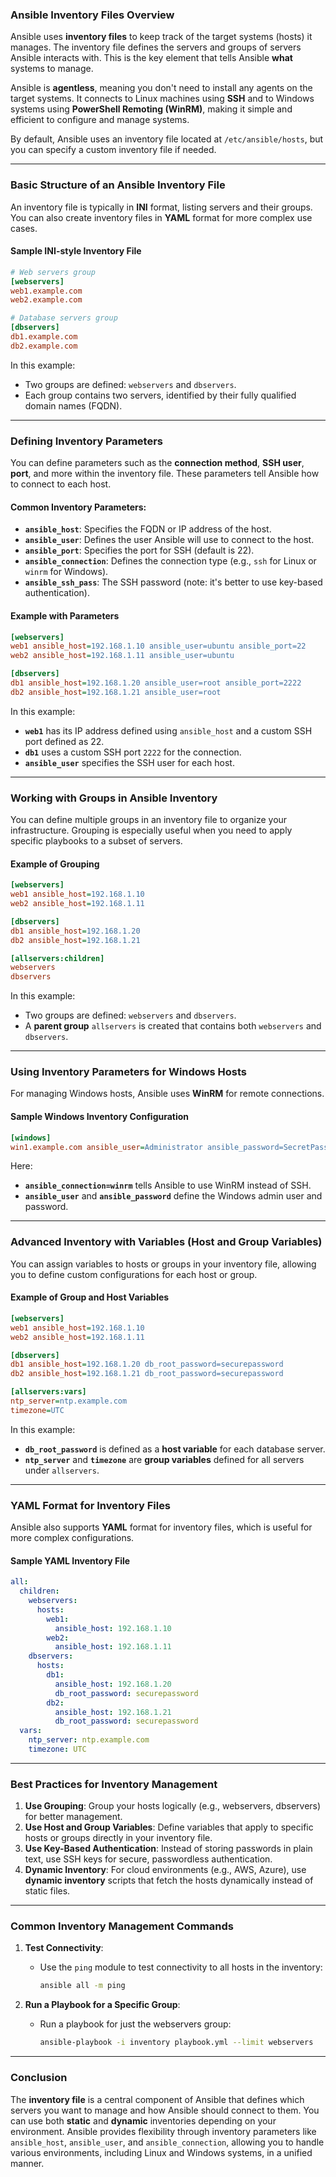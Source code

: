 ### **Ansible Inventory Files Overview**

Ansible uses **inventory files** to keep track of the target systems (hosts) it manages. The inventory file defines the servers and groups of servers Ansible interacts with. This is the key element that tells Ansible **what** systems to manage.

Ansible is **agentless**, meaning you don't need to install any agents on the target systems. It connects to Linux machines using **SSH** and to Windows systems using **PowerShell Remoting (WinRM)**, making it simple and efficient to configure and manage systems.

By default, Ansible uses an inventory file located at `/etc/ansible/hosts`, but you can specify a custom inventory file if needed.

---

### **Basic Structure of an Ansible Inventory File**

An inventory file is typically in **INI** format, listing servers and their groups. You can also create inventory files in **YAML** format for more complex use cases.

#### **Sample INI-style Inventory File**

```ini
# Web servers group
[webservers]
web1.example.com
web2.example.com

# Database servers group
[dbservers]
db1.example.com
db2.example.com
```

In this example:
- Two groups are defined: `webservers` and `dbservers`.
- Each group contains two servers, identified by their fully qualified domain names (FQDN).

---

### **Defining Inventory Parameters**

You can define parameters such as the **connection method**, **SSH user**, **port**, and more within the inventory file. These parameters tell Ansible how to connect to each host.

#### **Common Inventory Parameters:**
- **`ansible_host`**: Specifies the FQDN or IP address of the host.
- **`ansible_user`**: Defines the user Ansible will use to connect to the host.
- **`ansible_port`**: Specifies the port for SSH (default is 22).
- **`ansible_connection`**: Defines the connection type (e.g., `ssh` for Linux or `winrm` for Windows).
- **`ansible_ssh_pass`**: The SSH password (note: it's better to use key-based authentication).

#### **Example with Parameters**

```ini
[webservers]
web1 ansible_host=192.168.1.10 ansible_user=ubuntu ansible_port=22
web2 ansible_host=192.168.1.11 ansible_user=ubuntu

[dbservers]
db1 ansible_host=192.168.1.20 ansible_user=root ansible_port=2222
db2 ansible_host=192.168.1.21 ansible_user=root
```

In this example:
- **`web1`** has its IP address defined using `ansible_host` and a custom SSH port defined as 22.
- **`db1`** uses a custom SSH port `2222` for the connection.
- **`ansible_user`** specifies the SSH user for each host.

---

### **Working with Groups in Ansible Inventory**

You can define multiple groups in an inventory file to organize your infrastructure. Grouping is especially useful when you need to apply specific playbooks to a subset of servers.

#### **Example of Grouping**

```ini
[webservers]
web1 ansible_host=192.168.1.10
web2 ansible_host=192.168.1.11

[dbservers]
db1 ansible_host=192.168.1.20
db2 ansible_host=192.168.1.21

[allservers:children]
webservers
dbservers
```

In this example:
- Two groups are defined: `webservers` and `dbservers`.
- A **parent group** `allservers` is created that contains both `webservers` and `dbservers`.

---

### **Using Inventory Parameters for Windows Hosts**

For managing Windows hosts, Ansible uses **WinRM** for remote connections.

#### **Sample Windows Inventory Configuration**

```ini
[windows]
win1.example.com ansible_user=Administrator ansible_password=SecretPass123 ansible_connection=winrm
```

Here:
- **`ansible_connection=winrm`** tells Ansible to use WinRM instead of SSH.
- **`ansible_user`** and **`ansible_password`** define the Windows admin user and password.

---

### **Advanced Inventory with Variables (Host and Group Variables)**

You can assign variables to hosts or groups in your inventory file, allowing you to define custom configurations for each host or group.

#### **Example of Group and Host Variables**

```ini
[webservers]
web1 ansible_host=192.168.1.10
web2 ansible_host=192.168.1.11

[dbservers]
db1 ansible_host=192.168.1.20 db_root_password=securepassword
db2 ansible_host=192.168.1.21 db_root_password=securepassword

[allservers:vars]
ntp_server=ntp.example.com
timezone=UTC
```

In this example:
- **`db_root_password`** is defined as a **host variable** for each database server.
- **`ntp_server`** and **`timezone`** are **group variables** defined for all servers under `allservers`.

---

### **YAML Format for Inventory Files**

Ansible also supports **YAML** format for inventory files, which is useful for more complex configurations.

#### **Sample YAML Inventory File**

```yaml
all:
  children:
    webservers:
      hosts:
        web1:
          ansible_host: 192.168.1.10
        web2:
          ansible_host: 192.168.1.11
    dbservers:
      hosts:
        db1:
          ansible_host: 192.168.1.20
          db_root_password: securepassword
        db2:
          ansible_host: 192.168.1.21
          db_root_password: securepassword
  vars:
    ntp_server: ntp.example.com
    timezone: UTC
```

---

### **Best Practices for Inventory Management**

1. **Use Grouping**: Group your hosts logically (e.g., webservers, dbservers) for better management.
2. **Use Host and Group Variables**: Define variables that apply to specific hosts or groups directly in your inventory file.
3. **Use Key-Based Authentication**: Instead of storing passwords in plain text, use SSH keys for secure, passwordless authentication.
4. **Dynamic Inventory**: For cloud environments (e.g., AWS, Azure), use **dynamic inventory** scripts that fetch the hosts dynamically instead of static files.

---

### **Common Inventory Management Commands**

1. **Test Connectivity**:
   - Use the `ping` module to test connectivity to all hosts in the inventory:
     ```bash
     ansible all -m ping
     ```

2. **Run a Playbook for a Specific Group**:
   - Run a playbook for just the webservers group:
     ```bash
     ansible-playbook -i inventory playbook.yml --limit webservers
     ```

---

### **Conclusion**

The **inventory file** is a central component of Ansible that defines which servers you want to manage and how Ansible should connect to them. You can use both **static** and **dynamic** inventories depending on your environment. Ansible provides flexibility through inventory parameters like `ansible_host`, `ansible_user`, and `ansible_connection`, allowing you to handle various environments, including Linux and Windows systems, in a unified manner.
